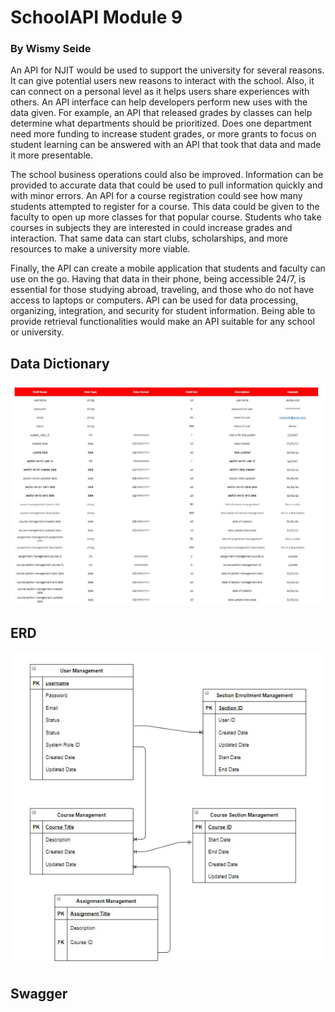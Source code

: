 # SchoolAPI Module 9
### By Wismy Seide

An API for NJIT would be used to support the university for several reasons.  It can give potential users new reasons to interact with the school.  Also, it can connect on a personal level as it helps users share experiences with others.  An API interface can help developers perform new uses with the data given.  For example, an API that released grades by classes can help determine what departments should be prioritized.  Does one department need more funding to increase student grades, or more grants to focus on student learning can be answered with an API that took that data and made it more presentable.

The school business operations could also be improved.  Information can be provided to accurate data that could be used to pull information quickly and with minor errors.  An API for a course registration could see how many students attempted to register for a course.  This data could be given to the faculty to open up more classes for that popular course.  Students who take courses in subjects they are interested in could increase grades and interaction. That same data can start clubs, scholarships, and more resources to make a university more viable.

Finally, the API can create a mobile application that students and faculty can use on the go.  Having that data in their phone, being accessible 24/7, is essential for those studying abroad, traveling, and those who do not have access to laptops or computers.  API can be used for data processing, organizing, integration, and security for student information.  Being able to provide retrieval functionalities would make an API suitable for any school or university.


## Data Dictionary

![Screenshot](/Capture.jfif)

## ERD

![Screenshot2](/erd.jpg)

## Swagger
